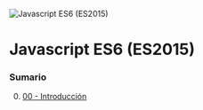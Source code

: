 ![Javascript ES6 (ES2015)](https://www.utilewebsites.nl/wp-content/uploads/2016/02/ecmascript-6-javascript-html5-logo.jpg)
# Javascript ES6 (ES2015)
### Sumario
0. [00 - Introducción](https://github.com/Area51TrainingCenter/javascript_group10/tree/master/Clase00)
